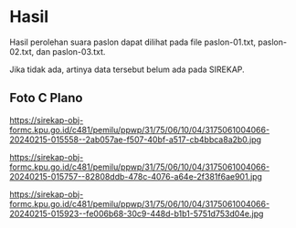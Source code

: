 # Hasil

Hasil perolehan suara paslon dapat dilihat pada file paslon-01.txt, paslon-02.txt, dan paslon-03.txt.

Jika tidak ada, artinya data tersebut belum ada pada SIREKAP.

## Foto C Plano

https://sirekap-obj-formc.kpu.go.id/c481/pemilu/ppwp/31/75/06/10/04/3175061004066-20240215-015558--2ab057ae-f507-40bf-a517-cb4bbca8a2b0.jpg

https://sirekap-obj-formc.kpu.go.id/c481/pemilu/ppwp/31/75/06/10/04/3175061004066-20240215-015757--82808ddb-478c-4076-a64e-2f381f6ae901.jpg

https://sirekap-obj-formc.kpu.go.id/c481/pemilu/ppwp/31/75/06/10/04/3175061004066-20240215-015923--fe006b68-30c9-448d-b1b1-5751d753d04e.jpg
